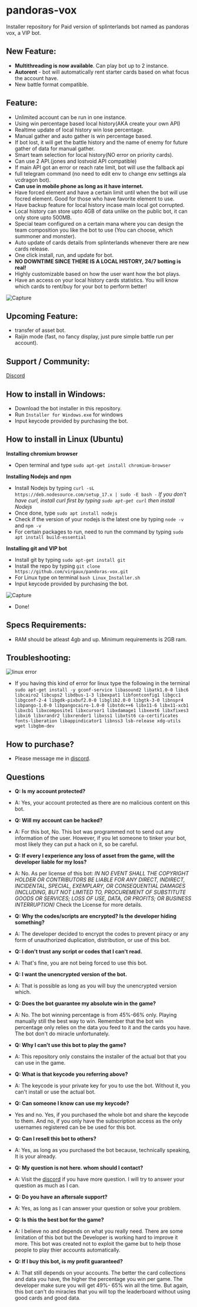 # pandoras-vox
Installer repository for Paid version of splinterlands bot named as pandoras vox, a VIP bot. 

## New Feature: 
- **Multithreading is now available**. Can play bot up to 2 instance. 
- **Autorent** - bot will automatically rent starter cards based on what focus the account have. 
- New battle format compatible.

## Feature: 
- Unlimited account can be run in one instance.
- Using win percentage based local history(AKA create your own API)
- Realtime update of local history win lose percentage. 
- Manual gather and auto gather is win percentage based. 
- If bot lost, it will get the battle history and the name of enemy for future gather of data for manual gather. 
- Smart team selection for local history(NO error on priority cards). 
- Can use 2 API.(jones and lostvoid API compatible)
- If main API got an error or reach rate limit, bot will use the fallback api
- full telegram command (no need to edit env to change env settings ala vcdragon bot). 
- **Can use in mobile phone as long as it have internet.**
- Have forced element and have a certain limit until when the bot will use focred element. Good for those who have favorite element to use. 
- Have backup feature for local history incase main local got corrupted. 
- Local history can store upto 4GB of data unlike on the public bot, it can only store upto 500MB.
- Special team configured on a certain mana where you can design the team composition you like the bot to use (You can choose, which summoner and monster). 
- Auto update of cards details from splinterlands whenever there are new cards release.
- One click install, run, and update for bot. 
- **NO DOWNTIME SINCE THERE IS A LOCAL HISTORY, 24/7 botting is real!**
- Highly customizable based on how the user want how the bot plays. 
- Have an access on your local history cards statistics. You will know which cards to rent/buy for your bot to perform better!


![Capture](https://user-images.githubusercontent.com/89733547/152325385-0da533fb-a5de-4e84-9446-d705cd1c2b63.PNG)






## Upcoming Feature: 
- transfer of asset bot.
- Raijin mode (fast, no fancy display, just pure simple battle run per account). 


## Support / Community:
[Discord](https://discord.gg/UfMfTj2zb8)

## How to install in Windows:
- Download the bot installer in this repository.
- Run `Installer for Windows.exe` for windows  
- Input keycode provided by purchasing the bot. 

## How to install in Linux (Ubuntu)

**Installing chromium browser**
- Open terminal and type `sudo apt-get install chromium-browser`

**Installing Nodejs and npm**
- Install Nodejs by typing `curl -sL https://deb.nodesource.com/setup_17.x | sudo -E bash -` 
 *If you don't have curl, install curl first by typing `sudo apt-get curl` then install Nodejs*
- Once done, type `sudo apt install nodejs`
- Check if the version of your nodejs is the latest one by typing `node -v` and `npm -v`
- For certain packages to run, need to run the command by typing `sudo apt install build-essential`


**Installing git and VIP bot**
- Install git by typing `sudo apt-get install git`
- Install the repo by typing `git clone https://github.com/virgaux/pandoras-vox.git` 
- For Linux type on terminal `bash Linux_Installer.sh`
- Input keycode provided by purchasing the bot. 


 ![Capture](https://user-images.githubusercontent.com/89733547/150942224-bfb14dae-76c2-4914-937a-89f391bb5bae.PNG)
 
 
- Done! 

## Specs Requirements:
- RAM should be atleast 4gb and up. Minimum requirements is 2GB ram. 

## Troubleshooting: 


![linux error](https://user-images.githubusercontent.com/89733547/154525141-5b60790d-8967-4901-aee3-63725c8948a4.PNG)


- If you having this kind of error for linux type the following in the terminal 
`sudo apt-get install -y gconf-service libasound2 libatk1.0-0 libc6 libcairo2 libcups2 libdbus-1-3 libexpat1 libfontconfig1 libgcc1 libgconf-2-4 libgdk-pixbuf2.0-0 libglib2.0-0 libgtk-3-0 libnspr4 libpango-1.0-0 libpangocairo-1.0-0 libstdc++6 libx11-6 libx11-xcb1 libxcb1 libxcomposite1 libxcursor1 libxdamage1 libxext6 libxfixes3 libxi6 libxrandr2 libxrender1 libxss1 libxtst6 ca-certificates fonts-liberation libappindicator1 libnss3 lsb-release xdg-utils wget libgbm-dev`

## How to purchase?
- Please message me in [discord](https://discord.gg/fqHQvcYe).

## Questions
- **Q: Is my account protected?** 
- A: Yes, your account protected as there are no malicious content on this bot. 

- **Q: Will my account can be hacked?** 
- A: For this bot, No. This bot was programmed not to send out any information of the user. However, if you let someone to tinker your bot, most likely they can put a hack on it, so be careful.

- **Q: If every I experience any loss of asset from the game, will the developer liable for my loss?** 
- A: No. As per license of this bot:
*IN NO EVENT SHALL THE COPYRIGHT HOLDER OR CONTRIBUTORS BE LIABLE
FOR ANY DIRECT, INDIRECT, INCIDENTAL, SPECIAL, EXEMPLARY, OR CONSEQUENTIAL
DAMAGES (INCLUDING, BUT NOT LIMITED TO, PROCUREMENT OF SUBSTITUTE GOODS OR
SERVICES; LOSS OF USE, DATA, OR PROFITS; OR BUSINESS INTERRUPTION)*
Check the License for more details. 

- **Q: Why the codes/scripts are encrypted? Is the developer hiding something?** 
- A: The developer decided to encrypt the codes to prevent piracy or any form of unauthorized duplication, distribution, or use of this bot. 

- **Q: I don't trust any script or codes that I can't read.** 
- A: That's fine, you are not being forced to use this bot. 

- **Q: I want the unencrypted version of the bot.** 
- A: That is possible as long as you will buy the unencrypted version which. 

- **Q: Does the bot guarantee my absolute win in the game?** 
- A: No. The bot winning percentage is from 45%-66% only. Playing manually still the best way to win. Remember that the bot win percentage only relies on the data you feed to it and the cards you have. The bot don't do miracle unfortunately. 

- **Q: Why I can't use this bot to play the game?** 
- A: This repository only constains the installer of the actual bot that you can use in the game. 

- **Q: What is that keycode you referring above?** 
- A: The keycode is your private key for you to use the bot. Without it, you can't install or use the actual bot. 

- **Q: Can someone I know can use my keycode?** 
- Yes and no. Yes, if you purchased the whole bot and share the keycode to them. And no, if you only have the subscription access as the only usernames registered can be be used for this bot. 

- **Q: Can I resell this bot to others?** 
- A: Yes, as long as you purchased the bot because, technically speaking, It is your already. 

- **Q: My question is not here. whom should I contact?** 
- A: Visit the [discord](https://discord.gg/fqHQvcYe) if you have more question. I will try to answer your question as much as I can. 

- **Q: Do you have an aftersale support?**
- A: Yes, as long as I can answer your question or solve your problem. 

- **Q: Is this the best bot for the game?**
- A: I believe no and depends on what you really need. There are some limitation of this bot but the Developer is working hard to improve it more. This bot was created not to exploit the game but to help those people to play thier accounts automatically.

- **Q: If I buy this bot, is my profit guaranteed?**
- A: That still depends on your accounts. The better the card collections and data you have, the higher the percentage you win per game. The developer make sure you will get 49%- 65% win all the time. But again, this bot can't do miracles that you will top the leaderboard without using good cards and good data. 
